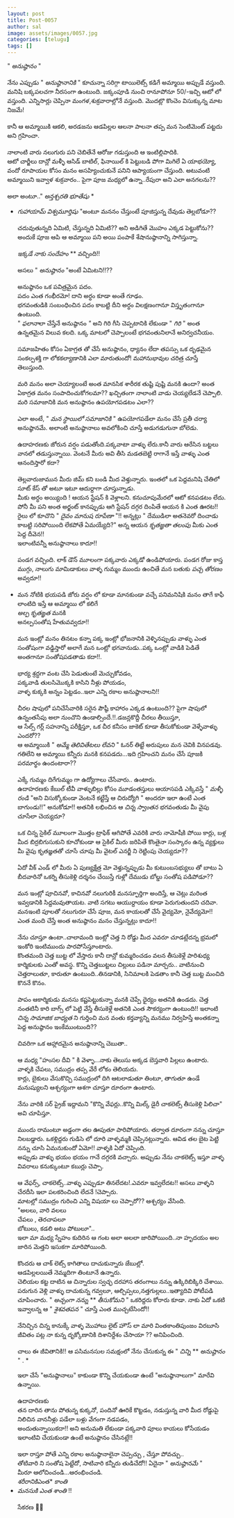 ```yaml
---
layout: post
title: Post-0057
author: sal
image: assets/images/0057.jpg
categories: [telugu]
tags: []
---
```

" *అనుష్ఠానం* "  <br>
   <br>
 నేను ఎప్పుడు " *అనుష్ఠానానికి* " కూచున్నా సరిగ్గా టాయిలెట్స్  కడిగే అమ్మాయి అప్పుడే వస్తుంది. మనిషి బక్కపలచగా నీరసంగా ఉంటుంది. జక్కంపూడి నుంచి రానూపోనూ 50/-ఇచ్చి ఆటో లో వస్తుంది. ఎన్నిసార్లు చెప్పినా మంగళ,శుక్రవారాల్లోనే వస్తుంది. మొదట్లొ కొంచెం విసుక్కున్న మాట నిజమే!  <br>
   <br>
 కానీ ఆ అమ్మాయికి ఆకలి, అరడజను ఆడపిల్లల ఆలనా పాలనా తప్ప మన సెంటిమెంట్ పట్టదు అని గ్రహించా.  <br>
   <br>
 నాలాంటి వారు నలుగురు పని చెబితేనే ఆరోజు గడుస్తుంది ఆ ఇంటిల్లిపాదికి.  <br>
 ఆటో చార్జీలు దాన్లో మళ్ళీ ఆసిడ్ బాటిల్, ఫినాయిల్ కి పెట్టుబడి పోగా మిగిలే ఏ యాభయ్యో, వందో రూపాయల కోసం మనం అసహ్యించుకునే పనిని ఆప్యాయంగా చేస్తుంది. అటువంటి అమ్మాయిని ఇవ్వాళ  శుక్రవారం.. పైగా పూజ మధ్యలో ఉన్నా..రేపురా అని ఎలా అనగలను??  <br>
   <br>
 అలా అంటూ.." *అన్తశ్చరతి* *భూతేషు* *  <br>
 * *గుహాయామ్* *విశ్వమూర్తిషు* "అంటూ మననం చేస్తుంటే  పూజిస్తున్న దేవుడు తెల్లబోడూ??  <br>
   <br>
 చదువుతున్నది ఏమిటి, చేస్తున్నది ఏమిటి?? అని అడిగితే మొహం ఎక్కడ పెట్టుకోను?? అందుకే పూజ ఆపి ఆ అమ్మాయి పని అయి పంపాకే శేషానుష్ఠానాన్ని సాగిస్తున్నా.  <br>
   <br>
 *ఇక్కడే* *నాకు* *సందేహం* ** వచ్చింది!!  <br>
   <br>
 అసలు " *అనుష్ఠానం* "అంటే ఏమిటని!!??  <br>
   <br>
 అనుష్ఠానం ఒక పవిత్రమైన పదం.  <br>
 పదం ఎంత గంభీరమో! దాని అర్ధం కూడా అంతే గూఢం.  <br>
 భగవంతుడికి సంబంధించిన పదం  కాబట్టి దీని అర్ధం  విలక్షణంగానూ విస్తృతంగానూ  ఉంటుంది.  <br>
 " *ఫలానా*లా చేస్తేనే అనుష్ఠానం *"*  అని గిరి గీసి చెప్పటానికి లేకుండా  " *గిరి* "  అంత ఉన్నతమైన విలువ కలది.  ఒక్క మాటలో చెప్పాలంటే భగవంతునిలానే అనిర్వచనీయం.  <br>
   <br>
 సమాజహితం కోసం ఏకాగ్రత తో  చేసే అనుష్ఠానం, ధ్యానం లేదా తపస్సు ఒక దృఢమైన సంకల్పశక్తి గా లోకకల్యాణానికి  ఎలా మారుతుందో! మహానుభావుల చరిత్ర చూస్తే తెలుస్తుంది.  <br>
   <br>
 మరి మనం అలా చెయ్యాలంటే అంత మానసిక శారీరక తుష్టి పుష్టి మనకి ఉందా? అంత ఏకాగ్రత మనం సంపాదించుకోగలమా?? ఖచ్చితంగా నాలాంటి వాడు చెయ్యలేడనే చెప్పాలి. మరి సమాజానికి మన అనుష్ఠానం ఉపయోగపడటం ఎలా??  <br>
   <br>
 ఎలా అంటే, " *మన* *స్థాయిలో* *సమాజానికి* " ఉపయోగపడేలా మనం చేసే  ప్రతీ చర్యా అనుష్ఠానమే. అలాంటి అనుష్ఠానాలు అవలోకించి చూస్తే అడుగడుగునా బోలెడు.  <br>
   <br>
 ఉదాహరణకు జోరున వర్షం పడుతోంది.పక్కవాటా వాళ్ళు లేరు.కానీ వారు ఆరేసిన బట్టలు వానలో తడుస్తున్నాయి. వెంటనే మీరు అవి తీసి మడతబెట్టి  రాగానే ఇస్తే  వాళ్ళు ఎంత ఆనందిస్తారో కదా?  <br>
   <br>
 తెల్లవారుజామున మీరు జిమ్ కని బండి మీద వెళ్తున్నారు. ఇంతలో ఒక పెద్దమనిషి చేతిలో సూట్ కేస్ తో అటూ ఇటూ ఆదుర్దాగా చూస్తున్నాడు.  <br>
 మీకు అర్ధం అయ్యింది ! ఆయన స్టేషన్ కి వెళ్లాలని. కనుచూపుమేరలో ఆటో కనపడటం లేదు. పోనీ మీ పని అంత అర్జంట్ కానప్పుడు ఆగి స్టేషన్ దగ్గర దింపితే ఆయన కి ఎంత ఊరట!! రైలు లో కూచొని " *దైవం* *మానుష* *రూపేణా* "!! అన్నట్లు " దేముడిలా అతనెవరో దించాడు కాబట్టి సరిపోయింది లేకపోతే ఏమయ్యేది?"  అన్న  ఆయన *కృతజ్ఞతా* *తలంపు*  మీకు ఎంత పెద్ద దీవెన!!  <br>
 ఇలాంటివన్నీ అనుష్ఠానాలు కాదూ!!  <br>
   <br>
 పండగ వచ్చింది. లాక్ డౌన్ మూలంగా పక్కవారు ఎక్కడో ఉండిపోయారు. పండగ రోజు  కాస్త ముగ్గు, నాలుగు మామిడాకులు వాళ్ళ గుమ్మం ముందు ఉంచితే  మన బతుకు *పచ్చ* *తోరణం* అవ్వదూ!!  <br>
   <br>
 * మన నోటికి భయపడి జోరు వర్షం లో కూడా మానకుండా వచ్చే పనిమనిషికి మనం తాగే కాఫీ లాంటిది ఇస్తే ఆ అమ్మాయి లో కలిగే  <br>
 *అల్ప* *కృతఙ్ఞత* మనకి  <br>
 అనల్పసంతోష హేతువవ్వదూ!!  <br>
   <br>
 మన ఇంట్లో మనం తినటం కన్నా పక్క ఇంట్లో భోజనానికి వెళ్ళినప్పుడు వాళ్ళు ఎంత సంతోషంగా వడ్డిస్తారో అలాగే మన ఒంట్లో భగవానుడు..పక్క ఒంట్లో వాడికి పెడితే అంతగానూ సంతోషపడతాడు కదా!!.  <br>
   <br>
 భార్య శ్రద్ధగా వంట చేసి పెడుతుంటే మెచ్చుకోవడం,  <br>
 పక్కవాడి తులసిమొక్కకి కాసిని నీళ్లు పోయడం,  <br>
 వాళ్ళ కుక్కకి అన్నం పెట్టడం..ఇలా ఎన్ని రకాల అనుష్ఠానాలని!!  <br>
   <br>
 చీరల షాపులో  పనిచేసేవారికి సరైన పౌష్ఠీ కాహారం ఎక్కడ ఉంటుంది?? పైగా షాపులో ఉన్నంతసేపు అలా నుంచొని ఉండాల్సిందే.!!.డజన్లకొద్దీ చీరలు తీయిస్తూ,  <br>
 ఆ సేల్స్ గర్ల్ సహనాన్ని పరీక్షిస్తూ, ఒక చీర కనీసం జాకెట్ కూడా తీసుకోకుండా వెళ్ళేవాళ్ళు ఎందరో??  <br>
 ఆ అమ్మాయికి " *అమ్మే* *తెలివితేటలు* *లేవని* "  ఓనర్ తిట్టే అరుపులు మన చెవికి వినపడవు. గతిలేని ఆ అమ్మాయి కన్నీరు మనకి కనపడదు...ఇది గ్రహించని మనం చేసే పూజకి పరమార్థం ఉందంటారా??  <br>
   <br>
 ఎక్కే గుమ్మం దిగేగుమ్మం గా ఉద్యోగాలు చేసేవారు.. ఉంటారు.  <br>
 ఉదాహరణకు కేబుల్ టీవీ వాళ్ళుబిల్లు కోసం మూడంతస్తులు ఆయాసపడి ఎక్కివస్తే " *మళ్ళీ* *రండి* "అని విసుక్కోకుండా  వెంటనే కట్టేస్తే ఆ చిరుద్యోగి  " అందరూ ఇలా ఉంటే ఎంత బాగుండు!!" అనుకోడూ!! అతనికి లభించిన ఆ *చిన్న* *స్వాంతన* భగవంతుడు మీ వైపు చూసేలా చెయ్యదూ?  <br>
   <br>
 ఒక చిన్న సైకిల్ మూలంగా మొత్తం ట్రాఫిక్ ఆగిపోతే ఎవరికి వారు నామోషీకి పోయి కార్లు, బళ్ల మీద బిర్రబిగుసుకుని కూచోకుండా ఆ సైకిల్ మీరు జరిపితే కొంతైనా సంస్కారం ఉన్న వ్యక్తులు మీ వైపు కృతజ్ఞతతో చూసే చూపు మీ వైటల్ ఎనర్జీ ని రెట్టింపు చెయ్యదూ??  <br>
   <br>
 ఏదో వీక్ ఎండ్ లో మీరు ఏ పుణ్యక్షేత్ర మో వెళ్తున్నప్పుడు మీ కుటుంబసభ్యులు తో బాటు ఏ బీదవారినో ఒకర్ని తీసుకెళ్లి దర్శనం చేయిస్తే గుళ్లో దేముడు బోల్డు సంతోష పడిపోడూ??  <br>
   <br>
 మన ఇంట్లో పూచినవో, కాచినవో నలుగురికీ మనస్ఫూర్తిగా అందిస్తే,  ఆ చెట్లు మరింత ఇవ్వడానికి సిద్దమవుతాయట. వాటి సగటు ఆయుర్దాయం కూడా  పెరుగుతుందని చదివా. మనఇంటి పూలతో నలుగురూ చేసే పూజ, మన కాయలతో చేసే వైద్యమో,  నైవేద్యమో!! ఎంత మంది చేస్తే  అంత  అనుష్ఠానం మనం చేస్తున్నట్లు కాదూ!!  <br>
   <br>
 నేను చూస్తూ ఉంటా..చాలామంది ఇంట్లో చెత్త ని రోడ్డు మీద ఎవరూ చూడట్లేదన్న భ్రమలో ఇంకోరి ఇంటిముందు పారపోసేస్తూంటారు.  <br>
 కొంతమంది చెత్త బుట్ట లో వేస్తారు కానీ దాన్లో కుమ్మరించడం వలన తీసుకెళ్లే పారిశుధ్య కార్మికులకు ఎంతో అవస్థ. కొన్ని చెత్తబుట్టలు చిల్లులు పడినా మార్చరు.. వాటినుంచి చెత్తరాలుతూ, కారుతూ ఉంటుంది..తినడానికి, సినిమాలకి పెడతాం కానీ చెత్త బుట్ట మంచిది కొననే కొనం.  <br>
   <br>
 పాపం ఆకార్మికుడు మనసు కష్టపెట్టుకున్నా మనకి చెప్పే ధైర్యం అతనికి ఉండదు. చెత్త నంతటినీ కారి బాగ్స్ లో పెట్టి వేస్తే తీసుకెళ్లే అతనికి ఎంత సౌకర్యంగా ఉంటుంది!!   ఇలాంటి *చిన్న* *సామాజిక* *బాధ్యత* ని గుర్తించి మన వంతు కర్తవ్యాన్ని మనము నిర్వహిస్తే అంతకన్నా పెద్ద అనుష్ఠానం ఇంకేముంటుంది??  <br>
   <br>
 చివరిగా ఒక ఆహ్లాదమైన అనుష్ఠానాన్ని చెబుతా..  <br>
   <br>
 ఆ మధ్య "హంసల దీవి " కి వెళ్ళా...నాకు తెలుసు అక్కడ బెస్తవారి పిల్లలు ఉంటారు. వాళ్ళకి చేపలు, సముద్రం తప్ప వేరే లోకం తెలియదు.  <br>
 కార్లు, బైకులు వేసుకొచ్చి సముద్రంలో దిగి ఆటలాడుతూ తింటూ, తాగుతూ ఉండే మనుష్యులని ఆశ్చర్యంగా ఆశగా చూస్తూ దూరంగా ఉంటారు.  <br>
   <br>
 నేను వారికి సర్ ప్రైజ్ ఇద్దామని "కొన్ని వేఫర్లు..కొన్ని మిల్క్ డైరీ చాకలెట్స్ తీసుకెళ్లి పిలిచా"  అవి చూపిస్తూ.  <br>
   <br>
 ముందు రామంటూ అడ్డంగా తల ఊపుతూ పారిపోయారు. తర్వాత దూరంగా నన్ను చూస్తూ నిలబడ్డారు. ఒకళ్లిద్దరు గుడిసె లో దూరి వాళ్ళమ్మకి చెప్పినట్లున్నారు. ఆవిడ తల బైట పెట్టి నన్ను చూసి ఏమనుకుందో ఏమో!! వాళ్ళకి ఏదో చెప్పింది.  <br>
 అప్పుడు వాళ్ళు భయం భయం గానే దగ్గరకి వచ్చారు. అప్పుడు నేను చాకలెట్స్ ఇస్తూ వాళ్ళ వివరాలు కనుక్కుంటూ కబుర్లు చెప్పా.  <br>
   <br>
 ఆ వేఫర్స్, చాకలెట్స్..వాళ్ళు ఎప్పుడూ తినలేదట!.ఎవరూ ఇవ్వలేదట!! అసలు వాళ్ళని చేరదీసి ఇలా పలకరించింది లేదనే !చెప్పారు.  <br>
 మాటల్లో సముద్రం గురించి ఎన్ని విషయా లు చెప్పారో?? ఆశ్చర్యం వేసింది.  <br>
 "అలలు, వారి వలలు  <br>
 చేపలు , తెరచాపలూ  <br>
 బోటులు,  కడలి అటు పోటులూ"..  <br>
 ఇలా మా మధ్య స్నేహం కుదిరిన ఆ గంట అలా అలలా జారిపోయింది..నా హృదయం అల జారిన మెత్తని ఇసుకగా మారిపోయింది.  <br>
   <br>
 కొందరు ఆ చాక్ లెట్స్ కాగితాలు దాచుకున్నారు జేబుల్లో.  <br>
 ఆడపిల్లలయితే నెమ్మదిగా తింటూనే ఉన్నారు.  <br>
 చెలియల కట్ట దాటిన ఆ చిన్నారుల స్వచ్ఛ దరహాస తరంగాలు నన్ను ఉక్కిరిబిక్కిరి చేశాయి. పరుగున వెళ్లి   వాళ్ళు దాచుకున్న గవ్వలూ, ఆల్చిప్పలు,నత్తగుల్లలు..ఇత్యాదివి పోటీపడి చూపించారు.  " *అచ్చంగా* *నన్ను* ** *తీసుకోమని* "  ఒకరిద్దరు కోరారు కూడా. నాకు ఏదో ఒకటి ఇవ్వాలన్న ఆ  " *శైశవతపన* " చూస్తే  ఎంత ముచ్చటేసిందో!!  <br>
   <br>
 నేనిచ్చిన  చిన్న కానుక్కే వాళ్ళ మొహాలు లైట్ హౌస్ లా మారి వింతకాంతిపుంజం విరబూసి జీవితం పట్ల నా కున్న దృక్కోణానికి దిశానిర్దేశం చేసాయా ?? అనిపించింది.  <br>
   <br>
 చాలు ఈ జీవితానికి!!  ఆ పసిమనసుల సమక్షంలో నేను చేసుకున్న ఈ " *చిన్ని* ** *అనుష్ఠానం* " . *  <br>
   <br>
 ఇలా చేసే "అనుష్ఠానాలు" కాకుండా కొన్ని  చేయకుండా ఉంటే "అనుష్ఠానాలుగా" మారేవి ఉన్నాయి.  <br>
   <br>
 ఉదాహరణకు  <br>
 తన దారిన తాను పోతున్న కుక్కనో, పందినో ఊరికే కొట్టడం,  నడుస్తున్న వారి మీద  రోడ్డుపై నిలిచిన వాననీళ్లు పడేలా బళ్లు వేగంగా నడపడం,  <br>
 అందుతున్నాయికదా!! అని అనుమతి లేకుండా పక్కవారి పూలు కాయలు కోసేయడం ఇలాంటివి చేయకుండా ఉంటే అనుష్ఠానం చేసినట్లే!!  <br>
   <br>
 ఇలా రాస్తూ పోతే ఎన్ని రకాల అనుష్ఠానాలైనా చెప్పచ్చు , చేస్తూ పోవచ్చు..  <br>
 తోటివారి ని సంతోష పెట్టేదో, సాటివారి కన్నీరు తుడిచేదో!! ఏదైనా " *అనుష్ఠానమే* "  <br>
 మీరూ ఆలోచించండి...ఆరంభించండి.  <br>
 *శరీరానికి*ఎంత* *కాంతి*  <br>
 * *మనసుకి* *ఎంత* *శాంతి* !!  <br>
   <br>
 సేకరణ  🙏🙏